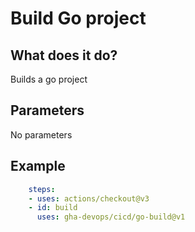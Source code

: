 # Build Go project

## What does it do?
Builds a go project

## Parameters
No parameters

## Example
```yml
    steps:
    - uses: actions/checkout@v3
    - id: build
      uses: gha-devops/cicd/go-build@v1
```

